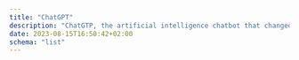 ```yaml
---
title: "ChatGPT"
description: "ChatGTP, the artificial intelligence chatbot that changed the world for good, but what can you do with it? Learn this and much more in this ChatGPT section."
date: 2023-08-15T16:50:42+02:00
schema: "list"
---
```

